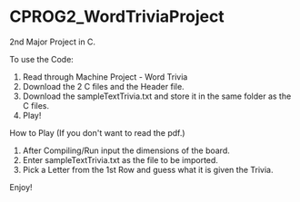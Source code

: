 # CPROG2_WordTriviaProject
2nd Major Project in C. 
 
To use the Code: 
1) Read through Machine Project - Word Trivia
2) Download the 2 C files and the Header file.
3) Download the sampleTextTrivia.txt and store it in the same folder as the C files.
4) Play!

How to Play (If you don't want to read the pdf.)
1) After Compiling/Run input the dimensions of the board.
2) Enter sampleTextTrivia.txt as the file to be imported.
3) Pick a Letter from the 1st Row and guess what it is given the Trivia.

Enjoy!
